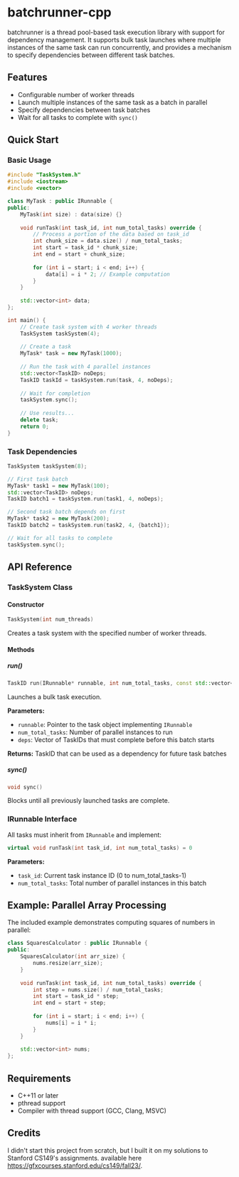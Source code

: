 # batchrunner-cpp

batchrunner is a thread pool-based task execution library with support for dependency management. It supports bulk task launches where multiple instances of the same task can run concurrently, and provides a mechanism to specify dependencies between different task batches.

## Features

- Configurable number of worker threads
- Launch multiple instances of the same task as a batch in parallel
- Specify dependencies between task batches
- Wait for all tasks to complete with `sync()`


## Quick Start

### Basic Usage

```cpp
#include "TaskSystem.h"
#include <iostream>
#include <vector>

class MyTask : public IRunnable {
public:
    MyTask(int size) : data(size) {}
    
    void runTask(int task_id, int num_total_tasks) override {
        // Process a portion of the data based on task_id
        int chunk_size = data.size() / num_total_tasks;
        int start = task_id * chunk_size;
        int end = start + chunk_size;
        
        for (int i = start; i < end; i++) {
            data[i] = i * 2; // Example computation
        }
    }
    
    std::vector<int> data;
};

int main() {
    // Create task system with 4 worker threads
    TaskSystem taskSystem(4);
    
    // Create a task
    MyTask* task = new MyTask(1000);
    
    // Run the task with 4 parallel instances
    std::vector<TaskID> noDeps;
    TaskID taskId = taskSystem.run(task, 4, noDeps);
    
    // Wait for completion
    taskSystem.sync();
    
    // Use results...
    delete task;
    return 0;
}
```

### Task Dependencies

```cpp
TaskSystem taskSystem(8);

// First task batch
MyTask* task1 = new MyTask(100);
std::vector<TaskID> noDeps;
TaskID batch1 = taskSystem.run(task1, 4, noDeps);

// Second task batch depends on first
MyTask* task2 = new MyTask(200);
TaskID batch2 = taskSystem.run(task2, 4, {batch1});

// Wait for all tasks to complete
taskSystem.sync();
```

## API Reference

### TaskSystem Class

#### Constructor
```cpp
TaskSystem(int num_threads)
```
Creates a task system with the specified number of worker threads.

#### Methods

##### run()
```cpp
TaskID run(IRunnable* runnable, int num_total_tasks, const std::vector<TaskID>& deps)
```
Launches a bulk task execution.

**Parameters:**
- `runnable`: Pointer to the task object implementing `IRunnable`
- `num_total_tasks`: Number of parallel instances to run
- `deps`: Vector of TaskIDs that must complete before this batch starts

**Returns:** TaskID that can be used as a dependency for future task batches

##### sync()
```cpp
void sync()
```
Blocks until all previously launched tasks are complete.

### IRunnable Interface

All tasks must inherit from `IRunnable` and implement:

```cpp
virtual void runTask(int task_id, int num_total_tasks) = 0
```

**Parameters:**
- `task_id`: Current task instance ID (0 to num_total_tasks-1)
- `num_total_tasks`: Total number of parallel instances in this batch


## Example: Parallel Array Processing

The included example demonstrates computing squares of numbers in parallel:

```cpp
class SquaresCalculator : public IRunnable {
public:
    SquaresCalculator(int arr_size) {
        nums.resize(arr_size);
    }
    
    void runTask(int task_id, int num_total_tasks) override {
        int step = nums.size() / num_total_tasks;
        int start = task_id * step;
        int end = start + step;
        
        for (int i = start; i < end; i++) {
            nums[i] = i * i;
        }
    }
    
    std::vector<int> nums;
};
```

## Requirements

- C++11 or later
- pthread support
- Compiler with thread support (GCC, Clang, MSVC)

## Credits
I didn't start this project from scratch, but I built it on my solutions to Stanford CS149's assignments. available here https://gfxcourses.stanford.edu/cs149/fall23/.

